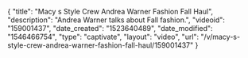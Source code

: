 {
    "title": "Macy s Style Crew Andrea Warner Fashion Fall Haul",
    "description": "Andrea Warner talks about Fall fashion.",
    "videoid": "159001437",
    "date_created": "1523640489",
    "date_modified": "1546466754",
    "type": "captivate",
    "layout": "video",
    "url": "\/v\/macy-s-style-crew-andrea-warner-fashion-fall-haul\/159001437"
}